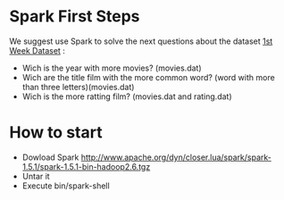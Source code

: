 # Spark First Steps

We suggest use Spark to solve the next questions about the dataset [1st Week Dataset](http://files.grouplens.org/datasets/movielens/ml-1m.zip "movielens 1 Million ratings") :

* Wich is the year with more movies? (movies.dat)
* Wich are the title film with the more common word? (word with more than three letters)(movies.dat)
* Wich is the more ratting film? (movies.dat and rating.dat)


# How to start
* Dowload Spark http://www.apache.org/dyn/closer.lua/spark/spark-1.5.1/spark-1.5.1-bin-hadoop2.6.tgz
* Untar it
* Execute bin/spark-shell






